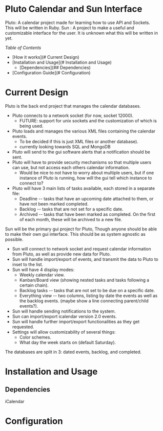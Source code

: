 # Pluto Calendar and Sun Interface

Pluto: A calendar project made for learning how to use API and Sockets. This will be written in Ruby.
Sun : A project to make a useful and customizable interface for the user. It is unknown what this will be written in yet.


_Table of Contents_
* [How it works](# Current Design)
* [Installation and Usage](# Installation and Usage)
  * [Dependencies](## Dependencies)
* [Configuration Guide](# Configuration)

# Current Design

Pluto is the back end project that manages the calendar databases.
- Pluto connects to a network socket (for now, socket 12000).
  - FUTURE: support for unix sockets and the customization of which is being used.
- Pluto loads and manages the various XML files containing the calendar events.
  - To be decided if this is just XML files or another database).
  - currently looking towards SQL and MongoDB
- Pluto will send to the gui software alerts that a notification should be sent.
- Pluto will have to provide security mechanisms so that multiple users can use, but not access each others calendar information.
  - Would be nice to not have to worry about multiple users, but if one instance of Pluto is running, how will the gui tell which instance to connect to?
- Pluto will have 3 main lists of tasks available, each stored in a separate file:
  - Deadline  -- tasks that have an upcoming date attached to them, or have not been marked completed.
  - Backlog   -- tasks that are not set for a specific date.
  - Archived  -- tasks that have been marked as completed. On the first of each month, these will be archived to a new file.


Sun will be the primary gui project for Pluto, Though anyone should be able to make their own gui interface. This should be as system agnostic as possible.
- Sun will connect to network socket and request calendar information from Pluto, as well as provide new data for Pluto.
- Sun will handle import/export of events, and transmit the data to Pluto to inset to the list.
- Sun will have 4 display modes:
  - Weekly calendar view.
  - Kanban/Board view (showing nested tasks and tasks following a certain chain).
  - Backlog tasks   -- tasks that are not set to be due on a specific date.
  - Everything view -- two columns, listing by date the events as well as the backlog events. (maybe show a line connecting parent/child events?).
- Sun will handle sending notifications to the system.
- Sun can import/export icalendar version 2.0 events.
- Sun will handle further import/export functionalities as they get requested.
- Settings will allow customizability of several things:
  - Color schemes.
  - What day the week starts on (default Saturday).



The databases are split in 3: dated events, backlog, and completed.

# Installation and Usage

## Dependencies
iCalendar

# Configuration
